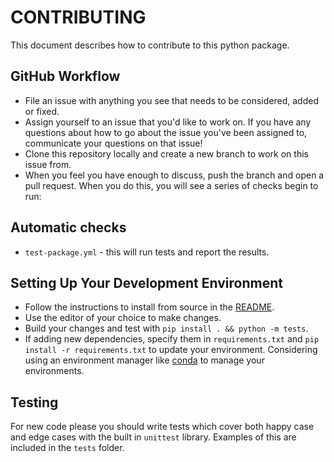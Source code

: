 # CONTRIBUTING

This document describes how to contribute to this python package.

## GitHub Workflow

- File an issue with anything you see that needs to be considered, added or fixed.
- Assign yourself to an issue that you'd like to work on. If you have any questions about how to go about the issue you've been assigned to, communicate your questions on that issue!
- Clone this repository locally and create a new branch to work on this issue from.
- When you feel you have enough to discuss, push the branch and open a pull request. When you do this, you will see a series of checks begin to run:

## Automatic checks

- `test-package.yml` - this will run tests and report the results.

## Setting Up Your Development Environment

- Follow the instructions to install from source in the [README](README.md).
- Use the editor of your choice to make changes.
- Build your changes and test with `pip install . && python -m tests`.
- If adding new dependencies, specify them in `requirements.txt` and `pip install -r requirements.txt` to update your environment. Considering using an environment manager like [conda](https://docs.conda.io/projects/conda/) to manage your environments.

## Testing

For new code please you should write tests which cover both happy case and edge cases with the built in `unittest` library. Examples of this are included in the `tests` folder.
